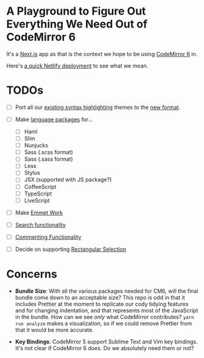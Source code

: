 # A Playground to Figure Out Everything We Need Out of CodeMirror 6

It's a [Next.js](https://nextjs.org/docs) app as that is the context we hope to be using [CodeMirror 6](https://codemirror.net/6/) in.

Here's [a quick Netlify deployment](https://objective-blackwell-d4efc9.netlify.app/) to see what we mean.

# TODOs

- [ ] Port all our [existing syntax highlighting](https://github.com/codepen/CodeMirror-6-Needs/tree/main/styles/OLD-THEMES) themes to the [new format](https://github.com/codepen/CodeMirror-6-Needs/blob/main/themes/twilight.js).

- [ ] Make [language packages](https://codemirror.net/6/examples/lang-package/) for...

  - [ ] Haml
  - [ ] Slim
  - [ ] Nunjucks
  - [ ] Sass (.scss format)
  - [ ] Sass (.sass format)
  - [ ] Less
  - [ ] Stylus
  - [ ] JSX (supported with JS package?)
  - [ ] CoffeeScript
  - [ ] TypeScript
  - [ ] LiveScript

- [ ] Make [Emmet Work](https://github.com/emmetio/codemirror-plugin/issues/13)

- [ ] [Search functionality](https://codemirror.net/6/docs/ref/#search)

- [ ] [Commenting Functionality](https://codemirror.net/6/docs/ref/#comment)

- [ ] Decide on supporting [Rectangular Selection](https://codemirror.net/6/docs/ref/#rectangular-selection)

# Concerns

- **Bundle Size**: With all the various packages needed for CM6, will the final bundle come down to an acceptable size? This repo is odd in that it includes Prettier at the moment to replicate our cody tidying features and for changing indentation, and that represents most of the JavaScript in the bundle. How can we see _only_ what CodeMirror contributes? `yarn run analyze` makes a visualization, so if we could remove Prettier from that it would be more accurate.

- **Key Bindings**: CodeMirror 5 support Sublime Text and Vim key bindings. It's not clear if CodeMirror 6 does. Do we absolutely need them or not?
